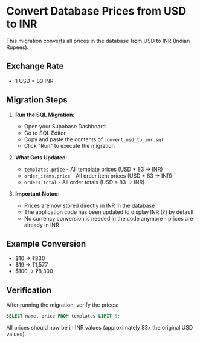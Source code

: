 # Convert Database Prices from USD to INR

This migration converts all prices in the database from USD to INR (Indian Rupees).

## Exchange Rate
- 1 USD = 83 INR

## Migration Steps

1. **Run the SQL Migration**:
   - Open your Supabase Dashboard
   - Go to SQL Editor
   - Copy and paste the contents of `convert_usd_to_inr.sql`
   - Click "Run" to execute the migration

2. **What Gets Updated**:
   - `templates.price` - All template prices (USD * 83 → INR)
   - `order_items.price` - All order item prices (USD * 83 → INR)
   - `orders.total` - All order totals (USD * 83 → INR)

3. **Important Notes**:
   - Prices are now stored directly in INR in the database
   - The application code has been updated to display INR (₹) by default
   - No currency conversion is needed in the code anymore - prices are already in INR

## Example Conversion
- $10 → ₹830
- $19 → ₹1,577
- $100 → ₹8,300

## Verification

After running the migration, verify the prices:
```sql
SELECT name, price FROM templates LIMIT 5;
```

All prices should now be in INR values (approximately 83x the original USD values).

